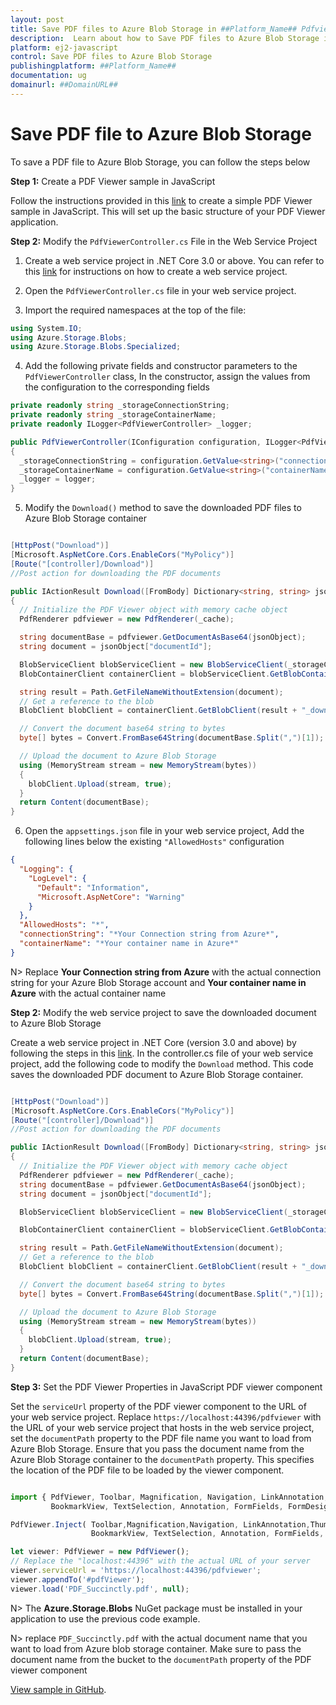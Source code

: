 ```yaml
---
layout: post
title: Save PDF files to Azure Blob Storage in ##Platform_Name## Pdfviewer control | Syncfusion
description:  Learn about how to Save PDF files to Azure Blob Storage in ##Platform_Name## Pdfviewer control of Syncfusion Essential JS 2 and more details.
platform: ej2-javascript
control: Save PDF files to Azure Blob Storage
publishingplatform: ##Platform_Name##
documentation: ug
domainurl: ##DomainURL##
---
```


# Save PDF file to Azure Blob Storage

To save a PDF file to Azure Blob Storage, you can follow the steps below

**Step 1:** Create a PDF Viewer sample in JavaScript

Follow the instructions provided in this [link](https://ej2.syncfusion.com/javascript/documentation/pdfviewer/getting-started) to create a simple PDF Viewer sample in JavaScript. This will set up the basic structure of your PDF Viewer application.

**Step 2:** Modify the `PdfViewerController.cs` File in the Web Service Project

1. Create a web service project in .NET Core 3.0 or above. You can refer to this [link](https://www.syncfusion.com/kb/11063/how-to-create-pdf-viewer-web-service-in-net-core-3-0-and-above) for instructions on how to create a web service project.

2. Open the `PdfViewerController.cs` file in your web service project.

3. Import the required namespaces at the top of the file:

```csharp
using System.IO;
using Azure.Storage.Blobs;
using Azure.Storage.Blobs.Specialized;
```

4. Add the following private fields and constructor parameters to the `PdfViewerController` class, In the constructor, assign the values from the configuration to the corresponding fields

```csharp
private readonly string _storageConnectionString;
private readonly string _storageContainerName;
private readonly ILogger<PdfViewerController> _logger;

public PdfViewerController(IConfiguration configuration, ILogger<PdfViewerController> logger)
{
  _storageConnectionString = configuration.GetValue<string>("connectionString");
  _storageContainerName = configuration.GetValue<string>("containerName");
  _logger = logger;
}
```

5. Modify the `Download()` method to save the downloaded PDF files to Azure Blob Storage container

```csharp

[HttpPost("Download")]
[Microsoft.AspNetCore.Cors.EnableCors("MyPolicy")]
[Route("[controller]/Download")]
//Post action for downloading the PDF documents

public IActionResult Download([FromBody] Dictionary<string, string> jsonObject)
{
  // Initialize the PDF Viewer object with memory cache object
  PdfRenderer pdfviewer = new PdfRenderer(_cache);

  string documentBase = pdfviewer.GetDocumentAsBase64(jsonObject);
  string document = jsonObject["documentId"];

  BlobServiceClient blobServiceClient = new BlobServiceClient(_storageConnectionString);
  BlobContainerClient containerClient = blobServiceClient.GetBlobContainerClient(_storageContainerName);

  string result = Path.GetFileNameWithoutExtension(document);
  // Get a reference to the blob
  BlobClient blobClient = containerClient.GetBlobClient(result + "_downloaded.pdf");

  // Convert the document base64 string to bytes
  byte[] bytes = Convert.FromBase64String(documentBase.Split(",")[1]);

  // Upload the document to Azure Blob Storage
  using (MemoryStream stream = new MemoryStream(bytes))
  {
    blobClient.Upload(stream, true);
  }
  return Content(documentBase);
}
```

6. Open the `appsettings.json` file in your web service project, Add the following lines below the existing `"AllowedHosts"` configuration

```json
{
  "Logging": {
    "LogLevel": {
      "Default": "Information",
      "Microsoft.AspNetCore": "Warning"
    }
  },
  "AllowedHosts": "*",
  "connectionString": "*Your Connection string from Azure*",
  "containerName": "*Your container name in Azure*"
}
```

N> Replace **Your Connection string from Azure** with the actual connection string for your Azure Blob Storage account and **Your container name in Azure** with the actual container name 

**Step 2:** Modify the web service project to save the downloaded document to Azure Blob Storage

Create a web service project in .NET Core (version 3.0 and above) by following the steps in this [link](https://www.syncfusion.com/kb/11063/how-to-create-pdf-viewer-web-service-in-net-core-3-0-and-above). In the controller.cs file of your web service project, add the following code to modify the `Download` method. This code saves the downloaded PDF document to Azure Blob Storage container.

```c#

[HttpPost("Download")]
[Microsoft.AspNetCore.Cors.EnableCors("MyPolicy")]
[Route("[controller]/Download")]
//Post action for downloading the PDF documents

public IActionResult Download([FromBody] Dictionary<string, string> jsonObject)
{
  // Initialize the PDF Viewer object with memory cache object
  PdfRenderer pdfviewer = new PdfRenderer(_cache);
  string documentBase = pdfviewer.GetDocumentAsBase64(jsonObject);
  string document = jsonObject["documentId"];

  BlobServiceClient blobServiceClient = new BlobServiceClient(_storageConnectionString);

  BlobContainerClient containerClient = blobServiceClient.GetBlobContainerClient(_storageContainerName);

  string result = Path.GetFileNameWithoutExtension(document);
  // Get a reference to the blob
  BlobClient blobClient = containerClient.GetBlobClient(result + "_download.pdf");

  // Convert the document base64 string to bytes
  byte[] bytes = Convert.FromBase64String(documentBase.Split(",")[1]);

  // Upload the document to Azure Blob Storage
  using (MemoryStream stream = new MemoryStream(bytes))
  {
    blobClient.Upload(stream, true);
  }
  return Content(documentBase);
}
```

**Step 3:**   Set the PDF Viewer Properties in JavaScript PDF viewer component

Set the `serviceUrl` property of the PDF viewer component to the URL of your web service project. Replace `https://localhost:44396/pdfviewer` with the URL of your web service project that hosts in the web service project, set the `documentPath` property to the PDF file name you want to load from Azure Blob Storage. Ensure that you pass the document name from the Azure Blob Storage container to the `documentPath` property. This specifies the location of the PDF file to be loaded by the viewer component.

```javascript

import { PdfViewer, Toolbar, Magnification, Navigation, LinkAnnotation,ThumbnailView,
         BookmarkView, TextSelection, Annotation, FormFields, FormDesigner} from '@syncfusion/ej2-pdfviewer';

PdfViewer.Inject( Toolbar,Magnification,Navigation, LinkAnnotation,ThumbnailView,
                  BookmarkView, TextSelection, Annotation, FormFields, FormDesigner);

let viewer: PdfViewer = new PdfViewer();
// Replace the "localhost:44396" with the actual URL of your server
viewer.serviceUrl = 'https://localhost:44396/pdfviewer';
viewer.appendTo('#pdfViewer');
viewer.load('PDF_Succinctly.pdf', null);

```

N> The **Azure.Storage.Blobs** NuGet package must be installed in your application to use the previous code example.

N> replace `PDF_Succinctly.pdf` with the actual document name that you want to load from Azure blob storage container. Make sure to pass the document name from the bucket to the `documentPath` property of the PDF viewer component

[View sample in GitHub](https://github.com/SyncfusionExamples/open-save-pdf-documents-in-azure-blob-storage).